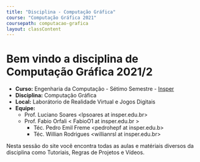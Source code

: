 ```yaml
---
title: "Disciplina - Computação Gráfica"
course: "Computação Gráfica 2021"
coursepath: computacao-grafica
layout: classContent
---
```


# Bem vindo a disciplina de Computação Gráfica 2021/2

- **Curso:** Engenharia da Computação - Sétimo Semestre -
  [Insper](https://www.insper.edu.br/)
- **Disciplina:** Computação Gráfica
- **Local:** Laborátorio de Realidade Virtual e Jogos Digitais
- **Equipe:**
  - Prof. Luciano Soares \<lpsoares at insper.edu.br\>
  - Prof. Fabio Orfali \< FabioO1 at insper.edu.br \>
	- Téc. Pedro Emil Freme \<pedrohepf at insper.edu.b\>
	- Téc. Willian Rodrigues \<willianrsl at insper.edu.br\>

Nesta sessão do site você encontra todas as aulas e matériais diversos da
disciplina como Tutoriais, Regras de Projetos e Vídeos.

